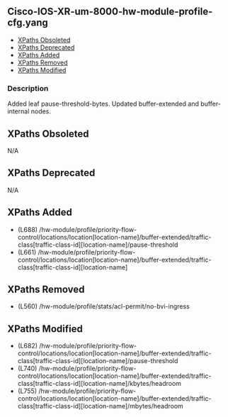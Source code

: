 ## Cisco-IOS-XR-um-8000-hw-module-profile-cfg.yang

- [XPaths Obsoleted](#xpaths-obsoleted)
- [XPaths Deprecated](#xpaths-deprecated)
- [XPaths Added](#xpaths-added)
- [XPaths Removed](#xpaths-removed)
- [XPaths Modified](#xpaths-modified)

### Description

Added leaf pause-threshold-bytes. Updated buffer-extended and buffer-internal nodes.

## XPaths Obsoleted

N/A

## XPaths Deprecated

N/A

## XPaths Added

- (L688)	/hw-module/profile/priority-flow-control/locations/location[location-name]/buffer-extended/traffic-class[traffic-class-id][location-name]/pause-threshold
- (L661)	/hw-module/profile/priority-flow-control/locations/location[location-name]/buffer-extended/traffic-class[traffic-class-id][location-name]

## XPaths Removed

- (L560)	/hw-module/profile/stats/acl-permit/no-bvi-ingress

## XPaths Modified

- (L682)	/hw-module/profile/priority-flow-control/locations/location[location-name]/buffer-extended/traffic-class[traffic-class-id][location-name]/pause-threshold
- (L740)	/hw-module/profile/priority-flow-control/locations/location[location-name]/buffer-extended/traffic-class[traffic-class-id][location-name]/kbytes/headroom
- (L755)	/hw-module/profile/priority-flow-control/locations/location[location-name]/buffer-extended/traffic-class[traffic-class-id][location-name]/mbytes/headroom

